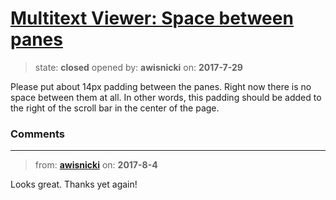 # [Multitext Viewer: Space between panes](https://github.com/livingstoneonline/livingstoneonline/issues/189)

> state: **closed** opened by: **awisnicki** on: **2017-7-29**

Please put about 14px padding between the panes. Right now there is no space between them at all. In other words, this padding should be added to the right of the scroll bar in the center of the page.

### Comments

---
> from: [**awisnicki**](https://github.com/livingstoneonline/livingstoneonline/issues/189#issuecomment-320391819) on: **2017-8-4**

Looks great. Thanks yet again!
